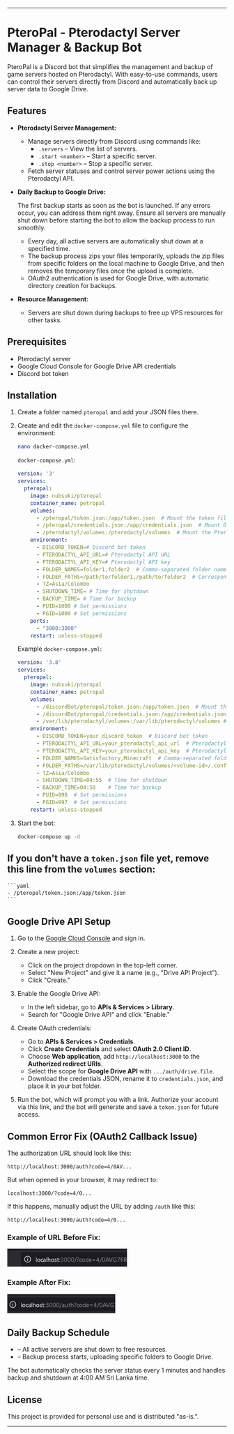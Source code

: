 
---

# PteroPal - Pterodactyl Server Manager & Backup Bot

PteroPal is a Discord bot that simplifies the management and backup of game servers hosted on Pterodactyl. With easy-to-use commands, users can control their servers directly from Discord and automatically back up server data to Google Drive.

## Features

- **Pterodactyl Server Management:**
  - Manage servers directly from Discord using commands like:
    - `.servers` – View the list of servers.
    - `.start <number>` – Start a specific server.
    - `.stop <number>` – Stop a specific server.
  - Fetch server statuses and control server power actions using the Pterodactyl API.


- **Daily Backup to Google Drive:**

  The first backup starts as soon as the bot is launched. If any errors occur, you can address them right away. Ensure all servers are manually shut down before starting the bot to allow the backup process to run smoothly.
  - Every day, all active servers are automatically shut down at a specified time.
  - The backup process zips your files temporarily, uploads the zip files from specific folders on the local machine to Google Drive, and then removes the temporary files once the upload is complete.
  - OAuth2 authentication is used for Google Drive, with automatic directory creation for backups.

- **Resource Management:**
  - Servers are shut down during backups to free up VPS resources for other tasks.

## Prerequisites

- Pterodactyl server
- Google Cloud Console for Google Drive API credentials
- Discord bot token

## Installation

1. Create a folder named `pteropal` and add your JSON files there.
2. Create and edit the `docker-compose.yml` file to configure the environment:

    ```bash
    nano docker-compose.yml
    ```

    `docker-compose.yml`:

    ```yaml
    version: '3'
    services:
      pteropal:
        image: nubsuki/pteropal
        container_name: petropal
        volumes:
          - /pteropal/token.json:/app/token.json  # Mount the token file
          - /pteropal/credentials.json:/app/credentials.json  # Mount Google Drive credentials
          - /pterodactyl/volumes:/pterodactyl/volumes  # Mount the Pterodactyl Save directory
        environment:
          - DISCORD_TOKEN=# Discord bot token
          - PTERODACTYL_API_URL=# Pterodactyl API URL
          - PTERODACTYL_API_KEY=# Pterodactyl API key
          - FOLDER_NAMES=folder1,folder2  # Comma-separated folder names for backup
          - FOLDER_PATHS=/path/to/folder1,/path/to/folder2  # Corresponding folder paths
          - TZ=Asia/Colombo
          - SHUTDOWN_TIME= # Time for shutdown
          - BACKUP_TIME= # Time for backup
          - PUID=1000 # Set permissions
          - PGID=1000 # Set permissions
        ports:
          - "3000:3000"
        restart: unless-stopped
    ```

    Example `docker-compose.yml`:

    ```yaml
    version: '3.8'
    services:
      pteropal:
        image: nubsuki/pteropal
        container_name: petropal
        volumes:
          - /discordBot/pteropal/token.json:/app/token.json  # Mount the token file
          - /discordBot/pteropal/credentials.json:/app/credentials.json  # Mount Google Drive credentials
          - /var/lib/pterodactyl/volumes:/var/lib/pterodactyl/volumes # Mount the save directory
        environment:
          - DISCORD_TOKEN=your_discord_token  # Discord bot token
          - PTERODACTYL_API_URL=your_pterodactyl_api_url  # Pterodactyl API URL
          - PTERODACTYL_API_KEY=your_pterodactyl_api_key  # Pterodactyl API key
          - FOLDER_NAMES=Satisfactory,Minecraft  # Comma-separated folder names for backup
          - FOLDER_PATHS=/var/lib/pterodactyl/volumes/<volume-id>/.config/Epic/FactoryGame/Saved,/var/lib/pterodactyl/volumes/<volume-id>/world
          - TZ=Asia/Colombo
          - SHUTDOWN_TIME=04:55  # Time for shutdown
          - BACKUP_TIME=04:58    # Time for backup
          - PUID=998  # Set permissions
          - PGID=997  # Set permissions
        restart: unless-stopped
    ```

3. Start the bot:

    ```bash
    docker-compose up -d
    ```

## If you don't have a `token.json` file yet, remove this line from the `volumes` section:

    ```yaml
    - /pteropal/token.json:/app/token.json
    ```

## Google Drive API Setup

1. Go to the [Google Cloud Console](https://console.cloud.google.com/) and sign in.

2. Create a new project:
   - Click on the project dropdown in the top-left corner.
   - Select "New Project" and give it a name (e.g., "Drive API Project").
   - Click "Create."

3. Enable the Google Drive API:
   - In the left sidebar, go to **APIs & Services > Library**.
   - Search for "Google Drive API" and click "Enable."

4. Create OAuth credentials:
   - Go to **APIs & Services > Credentials**.
   - Click **Create Credentials** and select **OAuth 2.0 Client ID**.
   - Choose **Web application**, add `http://localhost:3000` to the **Authorized redirect URIs**.
   - Select the scope for **Google Drive API** with `.../auth/drive.file`.
   - Download the credentials JSON, rename it to `credentials.json`, and place it in your bot folder.

5. Run the bot, which will prompt you with a link. Authorize your account via this link, and the bot will generate and save a `token.json` for future access.

## Common Error Fix (OAuth2 Callback Issue)

The authorization URL should look like this:

```
http://localhost:3000/auth?code=4/0AV...
```

But when opened in your browser, it may redirect to:

```
localhost:3000/?code=4/0...
```

If this happens, manually adjust the URL by adding `/auth` like this:

```
http://localhost:3000/auth?code=4/0...
```

### Example of URL Before Fix:

![Incorrect URL Example](./Assets/url.png)

### Example After Fix:

![Correct URL Example](./Assets/url_fix.png)

## Daily Backup Schedule

- – All active servers are shut down to free resources.
- – Backup process starts, uploading specific folders to Google Drive.

The bot automatically checks the server status every 1 minutes and handles backup and shutdown at 4:00 AM Sri Lanka time.

## License

This project is provided for personal use and is distributed "as-is.".

---